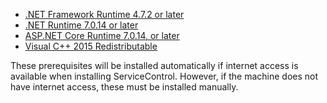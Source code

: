 * [.NET Framework Runtime 4.7.2 or later](https://dotnet.microsoft.com/download/dotnet-framework/net472)
* [.NET Runtime 7.0.14 or later](https://dotnet.microsoft.com/en-us/download/dotnet/7.0)
* [ASP.NET Core Runtime 7.0.14, or later](https://dotnet.microsoft.com/en-us/download/dotnet/7.0)
* [Visual C++ 2015 Redistributable](https://www.microsoft.com/en-us/download/details.aspx?id=53840)

These prerequisites will be installed automatically if internet access is available when installing ServiceControl. However, if the machine does not have internet access, these must be installed manually.